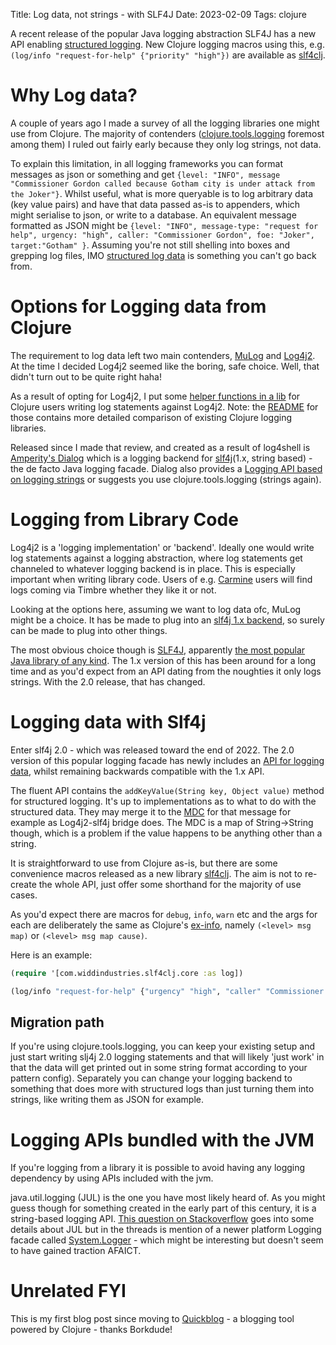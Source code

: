 Title: Log data, not strings - with SLF4J
Date: 2023-02-09
Tags: clojure

A recent release of the popular Java logging abstraction SLF4J has a new API enabling [structured logging](https://stackify.com/what-is-structured-logging-and-why-developers-need-it/). New Clojure logging macros using this, e.g. `(log/info "request-for-help" {"priority" "high"})` are available as [slf4clj](https://github.com/henryw374/slf4clj).

# Why Log data?

A couple of years ago I made a survey of all the logging libraries one might use from Clojure. The majority of contenders ([clojure.tools.logging](https://github.com/clojure/tools.logging) foremost among them) I ruled out fairly early because they only log strings, not data.

To explain this limitation, in all logging frameworks you can format messages as
json or something and get `{level: "INFO", message "Commissioner Gordon called because Gotham city is under attack from the Joker"}`. Whilst useful, what is more queryable is to log arbitrary data (key value pairs) and have that data passed as-is to appenders, which might serialise to json, or write to a database. An equivalent message formatted as JSON might be `{level: "INFO", message-type: "request for help", urgency: "high", caller: "Commissioner Gordon", foe: "Joker", target:"Gotham" }`. Assuming you're not still shelling into boxes and grepping log files, IMO [structured log data](https://stackify.com/what-is-structured-logging-and-why-developers-need-it/) is something you can't go back from.

# Options for Logging data from Clojure

The requirement to log data left two main contenders, [MuLog](https://github.com/BrunoBonacci/mulog) and [Log4j2](https://logging.apache.org/log4j/2.x/). At the time I decided Log4j2 seemed like 
the boring, safe choice. Well, that didn't turn out to be quite right haha! 

As a result of opting for Log4j2, I put some [helper functions in a lib](https://github.com/henryw374/clojure.log4j2) for Clojure users writing log statements against Log4j2. Note: the [README](https://github.com/henryw374/clojure.log4j2) for those contains more detailed comparison of existing Clojure logging libraries.

Released since I made that review, and created as a result of log4shell is [Amperity's Dialog](https://github.com/amperity/dialog) which is a logging backend for [slf4j](https://www.slf4j.org/)(1.x, string based) - the de facto Java logging facade. Dialog also provides a
[Logging API based on logging strings](https://github.com/amperity/dialog/blob/main/src/clojure/dialog/logger.clj) or suggests you use clojure.tools.logging (strings again).

# Logging from Library Code

Log4j2 is a 'logging implementation' or 'backend'. Ideally one would write log statements against a logging abstraction, where log statements get channeled to whatever logging backend is in place. This is especially important when writing library code. Users of e.g. [Carmine](https://github.com/ptaoussanis/carmine) users will find logs coming via Timbre whether they like it or not. 

Looking at the options here, assuming we want to log data ofc, MuLog might be a choice. It has be made to plug into an [slf4j 1.x backend](https://gitlab.com/nonseldiha/slf4j-mulog), so surely can be made to plug into other things.

The most obvious choice though is [SLF4J](https://www.slf4j.org/), apparently [the most popular Java library of any kind](https://en.wikipedia.org/wiki/SLF4J). The 1.x version of this has been around for a long time and as you'd expect from an API dating from the noughties it only logs strings. With the 2.0 release, that has changed.

# Logging data with Slf4j 

Enter slf4j 2.0 - which was released toward the end of 2022. The 2.0 version of this popular logging facade has newly includes an [API for logging data](https://www.slf4j.org/manual.html#fluent), whilst remaining backwards compatible with the 1.x API.

The fluent API contains the `addKeyValue(String key, Object value)` method for structured logging. It's up to implementations as to what to do with the structured data. They may merge it to the [MDC](https://www.slf4j.org/api/org/slf4j/MDC.html) for that message for example as Log4j2-slf4j bridge does. The MDC is a map of String->String though, which is a problem if the value happens to be anything other than a string.

It is straightforward to use from Clojure as-is, but there are some convenience macros released as a new library [slf4clj](https://github.com/henryw374/slf4clj). The aim is not to re-create the whole API, just offer some shorthand for the majority of use cases.

As you'd expect there are macros for `debug`, `info`, `warn` etc and the args for each are deliberately the same as Clojure's [ex-info](https://clojuredocs.org/clojure.core/ex-info), namely 
`(<level> msg map)` or `(<level> msg map cause)`.

Here is an example:

```clojure
(require '[com.widdindustries.slf4clj.core :as log])

(log/info "request-for-help" {"urgency" "high", "caller" "Commissioner Gordon", "foe" "Joker", "target" "Gotham"})
```

## Migration path

If you're using clojure.tools.logging, you can keep your existing setup and just start writing slj4j 2.0 logging statements and that will likely 'just work' in that the data will get printed out in some string format according to your pattern config). Separately you can change your logging backend to 
something that does more with structured logs than just turning them into strings, like writing them as JSON for example.

# Logging APIs bundled with the JVM

If you're logging from a library it is possible to avoid having any logging dependency by using APIs included with the jvm.

java.util.logging (JUL) is the one you have most likely heard of. As you might guess though for something created in the early part of this century, it is a string-based logging API. [This question on Stackoverflow](https://stackoverflow.com/questions/11359187/why-not-use-java-util-logging) goes into some details about JUL but in the threads is mention of a newer platform Logging facade called [System.Logger](https://docs.oracle.com/en/java/javase/17/docs/api/java.base/java/lang/System.Logger.html) - which might be interesting but doesn't seem to have gained traction AFAICT.

# Unrelated FYI

This is my first blog post since moving to [Quickblog](https://github.com/borkdude/quickblog) - a blogging tool powered by Clojure - thanks Borkdude!

